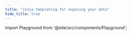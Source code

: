 ```yaml
---
title: "Jinja templating for exposing your data"
hide_title: true
---
```


import Playground from '@site/src/components/Playground';

<Playground/>